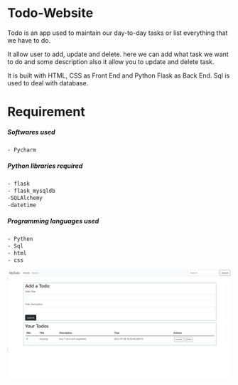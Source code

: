 # Todo-Website
Todo is an app used to maintain our day-to-day tasks or list everything that we have to do. 

It allow user to add, update and delete.  here we can add what task we want to do and some description also it allow you to update and delete task. 

It is built with HTML, CSS as Front End and Python Flask as Back End. Sql is used to deal with database.

# Requirement
##### Softwares used
```
- Pycharm 
```

##### Python libraries required
```
- flask
- flask_mysqldb
-SQLAlchemy
-datetime
```
##### Programming languages used
```
- Python
- Sql
- html
- css
```

![screenshot](https://github.com/shreyaskale2001/Todo-Website/blob/master/Screenshot.png "screenshot")
